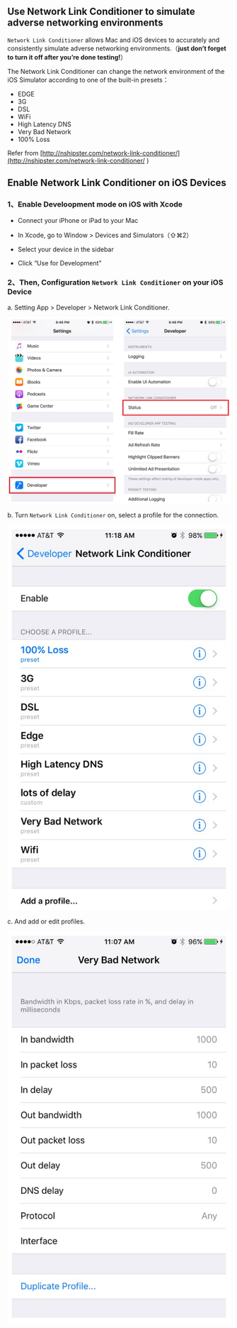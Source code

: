 ## Use Network Link Conditioner to simulate adverse networking environments

`Network Link Conditioner` allows Mac and iOS devices to accurately and consistently simulate adverse networking environments.（**just don’t forget to turn it off after you’re done testing!**）

The Network Link Conditioner can change the network environment of the iOS Simulator according to one of the built-in presets：

* EDGE
* 3G
* DSL
* WiFi
* High Latency DNS
* Very Bad Network
* 100% Loss

Refer from [http://nshipster.com/network-link-conditioner/](http://nshipster.com/network-link-conditioner/ )


## Enable Network Link Conditioner on iOS Devices

### 1、Enable Develoopment mode on iOS with Xcode

* Connect your iPhone or iPad to your Mac

* In Xcode, go to Window > Devices and Simulators（⇧⌘2）

* Select your device in the sidebar

* Click “Use for Development”



### 2、Then, Configuration `Network Link Conditioner` on your iOS Device


a. Setting App > Developer > Network Link Conditioner.


![](../network-zh-Hans/setting_developer.jpg)


b. Turn `Network Link Conditioner` on, select a profile for the connection.

![](../network-zh-Hans/conditioner_status.jpg)


c. And add or edit profiles.

![](../network-zh-Hans/profile.jpg)
